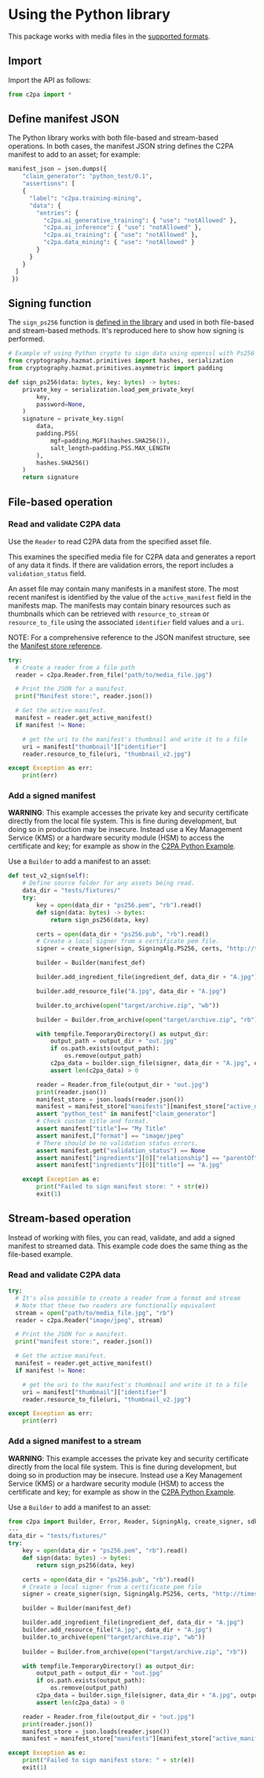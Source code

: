 # Using the Python library

This package works with media files in the [supported formats](https://github.com/contentauth/c2pa-rs/blob/main/docs/supported-formats.md).

## Import

Import the API as follows:

```py
from c2pa import *
```

## Define manifest JSON

The Python library works with both file-based and stream-based operations.
In both cases, the manifest JSON string defines the C2PA manifest to add to an asset; for example:

```py
manifest_json = json.dumps({
    "claim_generator": "python_test/0.1",
    "assertions": [
    {
      "label": "c2pa.training-mining",
      "data": {
        "entries": {
          "c2pa.ai_generative_training": { "use": "notAllowed" },
          "c2pa.ai_inference": { "use": "notAllowed" },
          "c2pa.ai_training": { "use": "notAllowed" },
          "c2pa.data_mining": { "use": "notAllowed" }
        }
      }
    }
  ]
 })
```

## Signing function

The `sign_ps256` function is [defined in the library](https://github.com/contentauth/c2pa-python/blob/main/c2pa/c2pa_api/c2pa_api.py#L244) and  used in both file-based and stream-based methods. It's reproduced here to show how signing is performed.

```py
# Example of using Python crypto to sign data using openssl with Ps256
from cryptography.hazmat.primitives import hashes, serialization
from cryptography.hazmat.primitives.asymmetric import padding

def sign_ps256(data: bytes, key: bytes) -> bytes:
    private_key = serialization.load_pem_private_key(
        key,
        password=None,
    )
    signature = private_key.sign(
        data,
        padding.PSS(
            mgf=padding.MGF1(hashes.SHA256()),
            salt_length=padding.PSS.MAX_LENGTH
        ),
        hashes.SHA256()
    )
    return signature
```

## File-based operation

### Read and validate C2PA data

Use the `Reader` to read C2PA data from the specified asset file. 

This examines the specified media file for C2PA data and generates a report of any data it finds. If there are validation errors, the report includes a `validation_status` field.

An asset file may contain many manifests in a manifest store. The most recent manifest is identified by the value of the `active_manifest` field in the manifests map. The manifests may contain binary resources such as thumbnails which can be retrieved with `resource_to_stream` or `resource_to_file` using the associated `identifier` field values and a `uri`.

NOTE: For a comprehensive reference to the JSON manifest structure, see the [Manifest store reference](https://opensource.contentauthenticity.org/docs/manifest/manifest-ref).

```py
try:
  # Create a reader from a file path
  reader = c2pa.Reader.from_file("path/to/media_file.jpg")

  # Print the JSON for a manifest. 
  print("Manifest store:", reader.json())

  # Get the active manifest.
  manifest = reader.get_active_manifest()
  if manifest != None:

    # get the uri to the manifest's thumbnail and write it to a file
    uri = manifest["thumbnail"]["identifier"]
    reader.resource_to_file(uri, "thumbnail_v2.jpg") 

except Exception as err:
    print(err)
```

### Add a signed manifest

**WARNING**: This example accesses the private key and security certificate directly from the local file system.  This is fine during development, but doing so in production may be insecure. Instead use a Key Management Service (KMS) or a hardware security module (HSM) to access the certificate and key; for example as show in the [C2PA Python Example](https://github.com/contentauth/c2pa-python-example).

Use a `Builder` to add a manifest to an asset:

```py
def test_v2_sign(self):
    # Define source folder for any assets being read.
    data_dir = "tests/fixtures/"
    try:
        key = open(data_dir + "ps256.pem", "rb").read()
        def sign(data: bytes) -> bytes:
            return sign_ps256(data, key)

        certs = open(data_dir + "ps256.pub", "rb").read()
        # Create a local signer from a certificate pem file.
        signer = create_signer(sign, SigningAlg.PS256, certs, "http://timestamp.digicert.com")

        builder = Builder(manifest_def)

        builder.add_ingredient_file(ingredient_def, data_dir + "A.jpg")

        builder.add_resource_file("A.jpg", data_dir + "A.jpg")

        builder.to_archive(open("target/archive.zip", "wb"))

        builder = Builder.from_archive(open("target/archive.zip", "rb"))

        with tempfile.TemporaryDirectory() as output_dir:
            output_path = output_dir + "out.jpg"
            if os.path.exists(output_path):
                os.remove(output_path)
            c2pa_data = builder.sign_file(signer, data_dir + "A.jpg", output_dir + "out.jpg")
            assert len(c2pa_data) > 0

        reader = Reader.from_file(output_dir + "out.jpg")
        print(reader.json())
        manifest_store = json.loads(reader.json())
        manifest = manifest_store["manifests"][manifest_store["active_manifest"]]
        assert "python_test" in manifest["claim_generator"]
        # Check custom title and format.
        assert manifest["title"]== "My Title" 
        assert manifest,["format"] == "image/jpeg"
        # There should be no validation status errors.
        assert manifest.get("validation_status") == None
        assert manifest["ingredients"][0]["relationship"] == "parentOf"
        assert manifest["ingredients"][0]["title"] == "A.jpg"

    except Exception as e:
        print("Failed to sign manifest store: " + str(e))
        exit(1)
```

## Stream-based operation

Instead of working with files, you can read, validate, and add a signed manifest to streamed data.  This example code does the same thing as the file-based example.

### Read and validate C2PA data

```py
try:
  # It's also possible to create a reader from a format and stream
  # Note that these two readers are functionally equivalent
  stream = open("path/to/media_file.jpg", "rb")
  reader = c2pa.Reader("image/jpeg", stream)

  # Print the JSON for a manifest. 
  print("manifest store:", reader.json())

  # Get the active manifest.
  manifest = reader.get_active_manifest()
  if manifest != None:

    # get the uri to the manifest's thumbnail and write it to a file
    uri = manifest["thumbnail"]["identifier"]
    reader.resource_to_file(uri, "thumbnail_v2.jpg") 

except Exception as err:
    print(err)
```

### Add a signed manifest to a stream

**WARNING**: This example accesses the private key and security certificate directly from the local file system.  This is fine during development, but doing so in production may be insecure. Instead use a Key Management Service (KMS) or a hardware security module (HSM) to access the certificate and key; for example as show in the [C2PA Python Example](https://github.com/contentauth/c2pa-python-example).

Use a `Builder` to add a manifest to an asset:

```py
from c2pa import Builder, Error, Reader, SigningAlg, create_signer, sdk_version, sign_ps256, version
...
data_dir = "tests/fixtures/"
try:
    key = open(data_dir + "ps256.pem", "rb").read()
    def sign(data: bytes) -> bytes:
        return sign_ps256(data, key)

    certs = open(data_dir + "ps256.pub", "rb").read()
    # Create a local signer from a certificate pem file
    signer = create_signer(sign, SigningAlg.PS256, certs, "http://timestamp.digicert.com")

    builder = Builder(manifest_def)

    builder.add_ingredient_file(ingredient_def, data_dir + "A.jpg")
    builder.add_resource_file("A.jpg", data_dir + "A.jpg")
    builder.to_archive(open("target/archive.zip", "wb"))
    
    builder = Builder.from_archive(open("target/archive.zip", "rb"))

    with tempfile.TemporaryDirectory() as output_dir:
        output_path = output_dir + "out.jpg"
        if os.path.exists(output_path):
            os.remove(output_path)
        c2pa_data = builder.sign_file(signer, data_dir + "A.jpg", output_dir + "out.jpg")
        assert len(c2pa_data) > 0

    reader = Reader.from_file(output_dir + "out.jpg")
    print(reader.json())
    manifest_store = json.loads(reader.json())
    manifest = manifest_store["manifests"][manifest_store["active_manifest"]]

except Exception as e:
    print("Failed to sign manifest store: " + str(e))
    exit(1)
 ```
